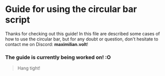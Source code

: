 # Guide for using the circular bar script

Thanks for checking out this guide!
In this file are described some cases of how to use the circular bar, but for any doubt or question, don't hesitate to contact me on Discord: **maximilian.volt**!

### The guide is currently being worked on! :O
> Hang tight!
